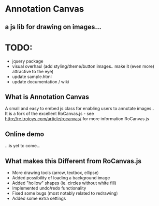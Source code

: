 Annotation Canvas
=================
## a js lib for drawing on images...

# TODO:
- jquery package
- visual overhaul (add styling/theme/button images.. make it (even more) attractive to the eye)
- update sample.html
- update documentation / wiki


## What is Annotation Canvas
A small and easy to embed js class for enabling users to annotate images.. 
It is a fork of the excellent RoCanvas.js - see  http://re.trotoys.com/article/rocanvas/ for more information RoCanvas.js

## Online demo
...is yet to come... 


## What makes this Different from RoCanvas.js
- More drawing tools (arrow, textbox, ellipse)
- Added possibility of loading a background image
- Added "hollow" shapes (ie. circles without white fill)
- Implemented undo/redo functionality
- Fixed some bugs (most notably related to redrawing)
- Added some extra settings
